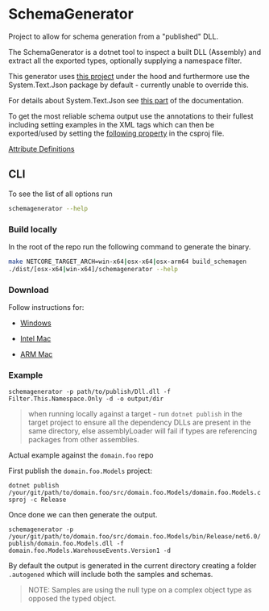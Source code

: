 # SchemaGenerator

Project to allow for schema generation from a "published" DLL.

The SchemaGenerator is a dotnet tool to inspect a built DLL (Assembly) and extract all the exported types, optionally supplying a namespace filter.

This generator uses [this project](https://github.com/RicoSuter/NJsonSchema) under the hood and furthermore use the System.Text.Json package by default - currently unable to override this. 

For details about System.Text.Json see [this part](https://github.com/RicoSuter/NJsonSchema/wiki/JsonSchemaGenerator#systemtextjson-vs-newtonsoftjson) of the documentation.

To get the most reliable schema output use the annotations to their fullest including setting examples in the XML tags which can then be exported/used by setting the [following property](https://github.com/RicoSuter/NJsonSchema/wiki/XML-Documentation#define-examples) in the csproj file. 

[Attribute Definitions](https://github.com/RicoSuter/NJsonSchema/wiki/JsonSchemaGenerator#provided-njsonschema-attributes)

## CLI

To see the list of all options run

```sh
schemagenerator --help
```

### Build locally

In the root of the repo run the following command to generate the binary.

```sh
make NETCORE_TARGET_ARCH=win-x64|osx-x64|osx-arm64 build_schemagen
./dist/[osx-x64|win-x64]/schemagenerator --help
```

### Download

Follow instructions for:

- [Windows]()

- [Intel Mac]()

- [ARM Mac]()

### Example

`schemagenerator -p path/to/publish/Dll.dll -f Filter.This.Namespace.Only -d -o output/dir`

> when running locally against a target - run `dotnet publish` in the target project to ensure all the dependency DLLs are present in the same directory, else assemblyLoader will fail if types are referencing packages from other assemblies.

Actual example against the `domain.foo` repo

First publish the `domain.foo.Models` project:

`dotnet publish /your/git/path/to/domain.foo/src/domain.foo.Models/domain.foo.Models.csproj -c Release`

Once done we can then generate the output.

`schemagenerator -p /your/git/path/to/domain.foo/src/domain.foo.Models/bin/Release/net6.0/publish/domain.foo.Models.dll -f domain.foo.Models.WarehouseEvents.Version1 -d`

By default the output is generated in the current directory creating a folder `.autogened` which will include both the samples and schemas.

> NOTE: Samples are using the null type on a complex object type as opposed the typed object.

